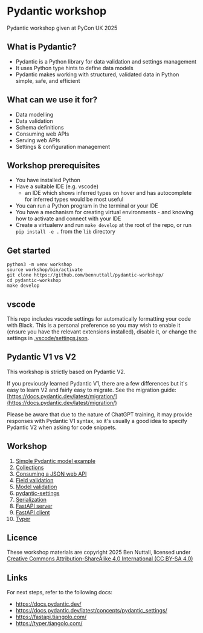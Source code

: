 # Pydantic workshop

Pydantic workshop given at PyCon UK 2025

## What is Pydantic?

- Pydantic is a Python library for data validation and settings management
- It uses Python type hints to define data models
- Pydantic makes working with structured, validated data in Python simple, safe, and efficient

## What can we use it for?

- Data modelling
- Data validation
- Schema definitions
- Consuming web APIs
- Serving web APIs
- Settings & configuration management

## Workshop prerequisites

- You have installed Python
- Have a suitable IDE (e.g. vscode)
  - an IDE which shows inferred types on hover and has autocomplete for inferred types would be most
    useful
- You can run a Python program in the terminal or your IDE
- You have a mechanism for creating virtual environments - and knowing how to activate and connect
  with your IDE
- Create a virtualenv and run `make develop` at the root of the repo, or run  `pip install -e .`
  from the `lib` directory

## Get started

```
python3 -m venv workshop
source workshop/bin/activate
git clone https://github.com/bennuttall/pydantic-workshop/
cd pydantic-workshop
make develop
```

## vscode

This repo includes vscode settings for automatically formatting your code with Black. This is a
personal preference so you may wish to enable it (ensure you have the relevant extensions
installed), disable it, or change the settings in [.vscode/settings.json](.vscode/settings.json).

## Pydantic V1 vs V2

This workshop is strictly based on Pydantic V2.

If you previously learned Pydantic V1, there are a few differences but it's easy to learn V2 and
fairly easy to migrate. See the migration guide:
[https://docs.pydantic.dev/latest/migration/](https://docs.pydantic.dev/latest/migration/)

Please be aware that due to the nature of ChatGPT training, it may provide responses with Pydantic
V1 syntax, so it's usually a good idea to specify Pydantic V2 when asking for code snippets.

## Workshop

1. [Simple Pydantic model example](workshop/01.md)
2. [Collections](workshop/02.md)
3. [Consuming a JSON web API](workshop/03.md)
4. [Field validation](workshop/04.md)
5. [Model validation](workshop/05.md)
6. [pydantic-settings](workshop/06.md)
7. [Serialization](workshop/07.md)
8. [FastAPI server](workshop/08.md)
9. [FastAPI client](workshop/09.md)
10. [Typer](workshop/10.md)

## Licence

These workshop materials are copyright 2025 Ben Nuttall, licensed under [Creative Commons
Attribution-ShareAlike 4.0 International (CC BY-SA
4.0)](https://creativecommons.org/licenses/by-sa/4.0/)

## Links

For next steps, refer to the following docs:

- https://docs.pydantic.dev/
- https://docs.pydantic.dev/latest/concepts/pydantic_settings/
- https://fastapi.tiangolo.com/
- https://typer.tiangolo.com/